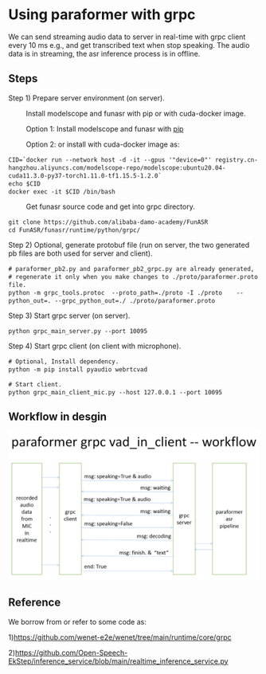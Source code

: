 # Using paraformer with grpc
We can send streaming audio data to server in real-time with grpc client every 10 ms e.g., and get transcribed text when stop speaking.
The audio data is in streaming, the asr inference process is in offline.


## Steps

Step 1) Prepare server environment (on server).  

&nbsp;&nbsp;&nbsp;&nbsp;&nbsp;&nbsp;&nbsp;&nbsp; Install modelscope and funasr with pip or with cuda-docker image.

&nbsp;&nbsp;&nbsp;&nbsp;&nbsp;&nbsp;&nbsp;&nbsp; Option 1: Install modelscope and funasr with [pip](https://github.com/alibaba-damo-academy/FunASR#installation)

&nbsp;&nbsp;&nbsp;&nbsp;&nbsp;&nbsp;&nbsp;&nbsp; Option 2: or install with cuda-docker image as: 

```
CID=`docker run --network host -d -it --gpus '"device=0"' registry.cn-hangzhou.aliyuncs.com/modelscope-repo/modelscope:ubuntu20.04-cuda11.3.0-py37-torch1.11.0-tf1.15.5-1.2.0`
echo $CID
docker exec -it $CID /bin/bash
```
&nbsp;&nbsp;&nbsp;&nbsp;&nbsp;&nbsp;&nbsp;&nbsp; Get funasr source code and get into grpc directory.
```
git clone https://github.com/alibaba-damo-academy/FunASR
cd FunASR/funasr/runtime/python/grpc/
```


Step 2) Optional, generate protobuf file (run on server, the two generated pb files are both used for server and client).
```
# paraformer_pb2.py and paraformer_pb2_grpc.py are already generated, 
# regenerate it only when you make changes to ./proto/paraformer.proto file.
python -m grpc_tools.protoc  --proto_path=./proto -I ./proto    --python_out=. --grpc_python_out=./ ./proto/paraformer.proto
```

Step 3) Start grpc server (on server).
```
python grpc_main_server.py --port 10095
```

Step 4) Start grpc client (on client with microphone).

```
# Optional, Install dependency.
python -m pip install pyaudio webrtcvad
```
```
# Start client.
python grpc_main_client_mic.py --host 127.0.0.1 --port 10095
```


## Workflow in desgin
![avatar](proto/workflow.png)


## Reference
We borrow from or refer to some code as:

1)https://github.com/wenet-e2e/wenet/tree/main/runtime/core/grpc

2)https://github.com/Open-Speech-EkStep/inference_service/blob/main/realtime_inference_service.py